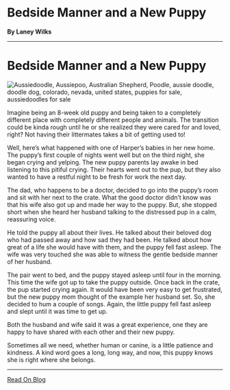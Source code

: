 # Bedside Manner and a New Puppy

**By Laney Wilks**

---

# Bedside Manner and a New Puppy

  

![Aussiedoodle, Aussiepoo, Australian Shepherd, Poodle, aussie doodle, doodle dog, colorado, nevada, united states, puppies for sale, aussiedoodles for sale](https://static.wixstatic.com/media/4917f1_8ea9b4b9c81d4bba8e25871ea9d745bc~mv2.jpg/v1/fill/w_734,h_1206,al_c,q_85,usm_0.66_1.00_0.01,enc_auto/4917f1_8ea9b4b9c81d4bba8e25871ea9d745bc~mv2.jpg)

  

Imagine being an 8-week old puppy and being taken to a completely different place with completely different people and animals. The transition could be kinda rough until he or she realized they were cared for and loved, right? Not having their littermates takes a bit of getting used to!

  

Well, here’s what happened with one of Harper’s babies in her new home. The puppy’s first couple of nights went well but on the third night, she began crying and yelping. The new puppy parents lay awake in bed listening to this pitiful crying. Their hearts went out to the pup, but they also wanted to have a restful night to be fresh for work the next day.

  

The dad, who happens to be a doctor, decided to go into the puppy’s room and sit with her next to the crate. What the good doctor didn’t know was that his wife also got up and made her way to the puppy. But, she stopped short when she heard her husband talking to the distressed pup in a calm, reassuring voice.

  

He told the puppy all about their lives. He talked about their beloved dog who had passed away and how sad they had been. He talked about how great of a life she would have with them, and the puppy fell fast asleep. The wife was very touched she was able to witness the gentle bedside manner of her husband.

  

The pair went to bed, and the puppy stayed asleep until four in the morning. This time the wife got up to take the puppy outside. Once back in the crate, the pup started crying again. It would have been very easy to get frustrated, but the new puppy mom thought of the example her husband set. So, she decided to hum a couple of songs. Again, the little puppy fell fast asleep and slept until it was time to get up.

  

Both the husband and wife said it was a great experience, one they are happy to have shared with each other and their new puppy.

  

Sometimes all we need, whether human or canine, is a little patience and kindness. A kind word goes a long, long way, and now, this puppy knows she is right where she belongs.

---

[Read On Blog](https://www.fineanddandyaussiedoodles.com/post/bedside-manner-and-a-new-puppy)